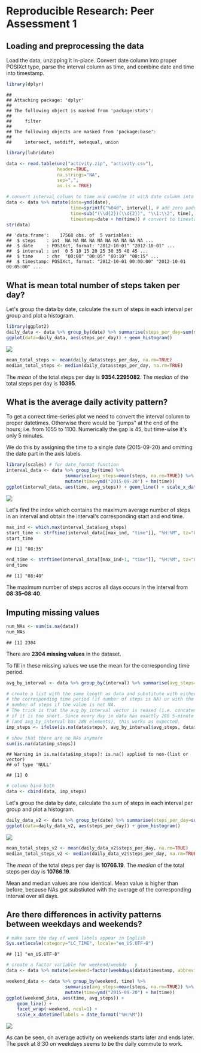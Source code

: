 # Reproducible Research: Peer Assessment 1


## Loading and preprocessing the data
Load the data, unzipping it in-place. Convert date column into proper 
POSIXct type, parse the interval column as time, and combine date and time 
into timestamp.

```r
library(dplyr)
```

```
## 
## Attaching package: 'dplyr'
## 
## The following object is masked from 'package:stats':
## 
##     filter
## 
## The following objects are masked from 'package:base':
## 
##     intersect, setdiff, setequal, union
```

```r
library(lubridate)

data <- read.table(unz("activity.zip", "activity.csv"), 
                   header=TRUE, 
                   na.strings="NA", 
                   sep=",", 
                   as.is = TRUE)

# convert interval column to time and combine it with date column into timestamp
data <- data %>% mutate(date=ymd(date),
                        time=sprintf("%04d", interval), # add zero padding up to a width of 4
                        time=sub("(\\d{2})(\\d{2})", "\\1:\\2", time), # insert ":" between hours and minutes
                        timestamp=date + hm(time)) # convert to timestamp
str(data)
```

```
## 'data.frame':	17568 obs. of  5 variables:
##  $ steps    : int  NA NA NA NA NA NA NA NA NA NA ...
##  $ date     : POSIXct, format: "2012-10-01" "2012-10-01" ...
##  $ interval : int  0 5 10 15 20 25 30 35 40 45 ...
##  $ time     : chr  "00:00" "00:05" "00:10" "00:15" ...
##  $ timestamp: POSIXct, format: "2012-10-01 00:00:00" "2012-10-01 00:05:00" ...
```



## What is mean total number of steps taken per day?
Let's group the data by date, calculate the sum of steps in each interval per group 
and plot a histogram.

```r
library(ggplot2)
daily_data <- data %>% group_by(date) %>% summarise(steps_per_day=sum(steps, na.rm=TRUE))
ggplot(data=daily_data, aes(steps_per_day)) + geom_histogram()
```

![](PA1_template_files/figure-html/mean_daily_steps-1.png) 

```r
mean_total_steps <- mean(daily_data$steps_per_day, na.rm=TRUE)
median_total_steps <- median(daily_data$steps_per_day, na.rm=TRUE)
```
The *mean* of the total steps per day is **9354.2295082**.
The *median* of the total steps per day is **10395**.


## What is the average daily activity pattern?

To get a correct time-series plot we need to convert the interval column to proper
datetimes. Otherwise there would be "jumps" at the end of the hours; i.e. from 
1055 to 1100. Numerically the gap is 45, but time-wise it's only 5 minutes.

We do this by assigning the time to a single date (2015-09-20) and omitting
the date part in the axis labels.

```r
library(scales) # for date_format function
interval_data <- data %>% group_by(time) %>%
                      summarise(avg_steps=mean(steps, na.rm=TRUE)) %>%
                      mutate(time=ymd("2015-09-20") + hm(time))
ggplot(interval_data, aes(time, avg_steps)) + geom_line() + scale_x_datetime(labels = date_format("%H:%M"))
```

![](PA1_template_files/figure-html/average_daily_pattern-1.png) 

Let's find the index which contains the maximum average number of steps in an interval and obtain the
interval's corresponding start and end time.

```r
max_ind <- which.max(interval_data$avg_steps)
start_time <- strftime(interval_data[[max_ind, "time"]], "%H:%M", tz="UTC") 
start_time
```

```
## [1] "08:35"
```

```r
end_time <- strftime(interval_data[[max_ind+1, "time"]], "%H:%M", tz="UTC") 
end_time
```

```
## [1] "08:40"
```

The maximum number of steps accros all days occurs in the interval from **08:35–08:40**.

## Imputing missing values

```r
num_NAs <- sum(is.na(data))
num_NAs
```

```
## [1] 2304
```
There are **2304 missing values** in the dataset.

To fill in these missing values we use the mean for the corresponding time period.


```r
avg_by_interval <- data %>% group_by(interval) %>% summarise(avg_steps=mean(steps, na.rm=TRUE))

# create a list with the same length as data and substitute with either the average of 
# the corresponding time period (if number of steps is NA) or with the given
# number of steps if the value is not NA. 
# The trick is that the avg_by_interval vector is reused (i.e. concatenated to itself) 
# if it is too short. Since every day in data has exactly 288 5-minute intervals
# (and avg_by_interval has 288 elements), this works as expected.
imp_steps <- ifelse(is.na(data$steps), avg_by_interval$avg_steps, data$steps)

# show that there are no NAs anymore
sum(is.na(data$imp_steps))
```

```
## Warning in is.na(data$imp_steps): is.na() applied to non-(list or vector)
## of type 'NULL'
```

```
## [1] 0
```

```r
# column bind both
data <- cbind(data, imp_steps)
```

Let's group the data by date, calculate the sum of steps in each interval per group 
and plot a histogram.

```r
daily_data_v2 <- data %>% group_by(date) %>% summarise(steps_per_day=sum(imp_steps, na.rm=TRUE))
ggplot(data=daily_data_v2, aes(steps_per_day)) + geom_histogram()
```

![](PA1_template_files/figure-html/mean_daily_steps_v2-1.png) 

```r
mean_total_steps_v2 <- mean(daily_data_v2$steps_per_day, na.rm=TRUE)
median_total_steps_v2 <- median(daily_data_v2$steps_per_day, na.rm=TRUE)
```

The *mean* of the total steps per day is **10766.19**.
The *median* of the total steps per day is **10766.19**.

Mean and median values are now identical. Mean value is higher than before, because
NAs got substiuted with the average of the corresponding interval over all days.

## Are there differences in activity patterns between weekdays and weekends?


```r
# make sure the day of week labels appear in English
Sys.setlocale(category="LC_TIME", locale="en_US.UTF-8")
```

```
## [1] "en_US.UTF-8"
```

```r
# create a factor variable for weekend/weekda   y
data <- data %>% mutate(weekend=factor(weekdays(data$timestamp, abbreviate = TRUE) %in% c("Sat","Sun"), levels=c(FALSE, TRUE), labels=c("weekday", "weekend")))

weekend_data <- data %>% group_by(weekend, time) %>%
                      summarise(avg_steps=mean(steps, na.rm=TRUE)) %>%
                      mutate(time=ymd("2015-09-20") + hm(time))
ggplot(weekend_data, aes(time, avg_steps)) + 
    geom_line() + 
    facet_wrap(~weekend, ncol=1) +
    scale_x_datetime(labels = date_format("%H:%M"))
```

![](PA1_template_files/figure-html/weekends-1.png) 

As can be seen, on average activity on weekends starts later and ends later. The
peek at 8:30 on weekdays seems to be the daily commute to work.
